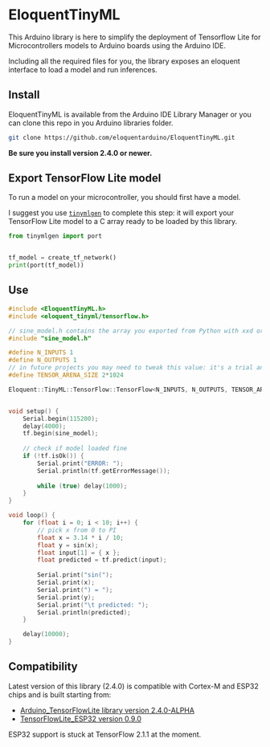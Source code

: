 # EloquentTinyML

This Arduino library is here to simplify the deployment of Tensorflow Lite
for Microcontrollers models to Arduino boards using the Arduino IDE.

Including all the required files for you, the library exposes an eloquent
interface to load a model and run inferences.

## Install

EloquentTinyML is available from the Arduino IDE Library Manager or
you can clone this repo in you Arduino libraries folder.

```bash
git clone https://github.com/eloquentarduino/EloquentTinyML.git
```

**Be sure you install version 2.4.0 or newer.**

## Export TensorFlow Lite model

To run a model on your microcontroller, you should first have a model.

I suggest you use [`tinymlgen`](https://github.com/eloquentarduino/tinymlgen) to complete this step:
it will export your TensorFlow Lite model to a C array ready to be loaded
by this library.

```python
from tinymlgen import port


tf_model = create_tf_network()
print(port(tf_model))
```


## Use

```cpp
#include <EloquentTinyML.h>
#include <eloquent_tinyml/tensorflow.h>

// sine_model.h contains the array you exported from Python with xxd or tinymlgen
#include "sine_model.h"

#define N_INPUTS 1
#define N_OUTPUTS 1
// in future projects you may need to tweak this value: it's a trial and error process
#define TENSOR_ARENA_SIZE 2*1024

Eloquent::TinyML::TensorFlow::TensorFlow<N_INPUTS, N_OUTPUTS, TENSOR_ARENA_SIZE> tf;


void setup() {
    Serial.begin(115200);
    delay(4000);
    tf.begin(sine_model);
    
    // check if model loaded fine
    if (!tf.isOk()) {
        Serial.print("ERROR: ");
        Serial.println(tf.getErrorMessage());
        
        while (true) delay(1000);
    }
}

void loop() {
    for (float i = 0; i < 10; i++) {
        // pick x from 0 to PI
        float x = 3.14 * i / 10;
        float y = sin(x);
        float input[1] = { x };
        float predicted = tf.predict(input);
        
        Serial.print("sin(");
        Serial.print(x);
        Serial.print(") = ");
        Serial.print(y);
        Serial.print("\t predicted: ");
        Serial.println(predicted);
    }

    delay(10000);
}

```

## Compatibility

Latest version of this library (2.4.0) is compatible with Cortex-M and ESP32 chips and is built starting from:

 - [Arduino_TensorFlowLite library version 2.4.0-ALPHA](https://www.tensorflow.org/lite/microcontrollers/overview)
 - [TensorFlowLite_ESP32 version 0.9.0](https://github.com/tanakamasayuki/Arduino_TensorFlowLite_ESP32)

ESP32 support is stuck at TensorFlow 2.1.1 at the moment.